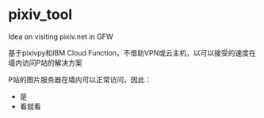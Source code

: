 # pixiv_tool
Idea on visiting pixiv.net in GFW

基于pixivpy和IBM Cloud Function，不借助VPN或云主机，以可以接受的速度在墙内访问P站的解决方案

P站的图片服务器在墙内可以正常访问，因此：
* 是
* 看就看
